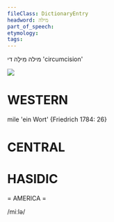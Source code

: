 ```yaml
---
fileClass: DictionaryEntry
headword: מילה
part_of_speech: 
etymology: 
tags: 
---
```

מילה
מִילָה
די
'circumcision'

![](https://ia802902.us.archive.org/9/items/Yiddish-Dialect-Maps/map%20-%20FoY3-25%20-%20bris.jpg)

WESTERN
========

mile 'ein Wort' {Friedrich 1784: 26}

CENTRAL
========

HASIDIC
=======
= AMERICA = 

/miːlə/